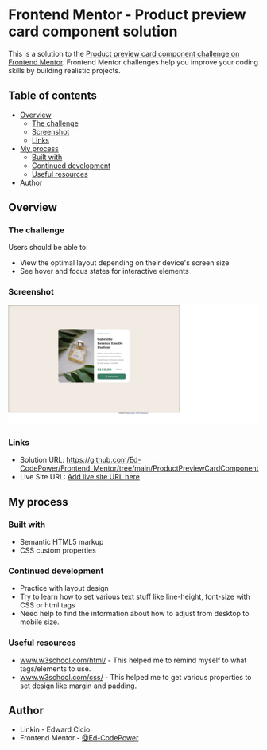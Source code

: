 # Frontend Mentor - Product preview card component solution

This is a solution to the [Product preview card component challenge on Frontend Mentor](https://www.frontendmentor.io/challenges/product-preview-card-component-GO7UmttRfa). Frontend Mentor challenges help you improve your coding skills by building realistic projects. 

## Table of contents

- [Overview](#overview)
  - [The challenge](#the-challenge)
  - [Screenshot](#screenshot)
  - [Links](#links)
- [My process](#my-process)
  - [Built with](#built-with)
  - [Continued development](#continued-development)
  - [Useful resources](#useful-resources)
- [Author](#author)

## Overview

### The challenge

Users should be able to:

- View the optimal layout depending on their device's screen size
- See hover and focus states for interactive elements

### Screenshot

![](./screenshot.jpg)

### Links

- Solution URL: https://github.com/Ed-CodePower/Frontend_Mentor/tree/main/ProductPreviewCardComponent
- Live Site URL: [Add live site URL here](https://your-live-site-url.com)

## My process

### Built with

- Semantic HTML5 markup
- CSS custom properties

### Continued development

- Practice with layout design
- Try to learn how to set various text stuff like line-height, font-size with CSS or html tags
- Need help to find the information about how to adjust from desktop to mobile size.

### Useful resources

- www.w3school.com/html/ - This helped me to remind myself to what tags/elements to use.
- www.w3school.com/css/  - This helped me to get various properties to set design like margin and padding.

## Author

- Linkin - Edward Cicio
- Frontend Mentor - [@Ed-CodePower](https://www.frontendmentor.io/profile/Ed-CodePower)

